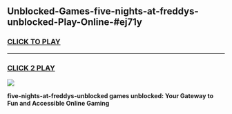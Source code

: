 
## Unblocked-Games-five-nights-at-freddys-unblocked-Play-Online-#ej71y
<h3>
<a href="https://premium.freeplayer.one?title=five-nights-at-freddys-unblocked&ref=27F">CLICK TO PLAY</a></h3>
<hr>

<h3>
<a href="https://premium.freeplayer.one?title=five-nights-at-freddys-unblocked&ref=27F">CLICK 2 PLAY</a>
  
</h3>

<a href="https://premium.freeplayer.one?title=five-nights-at-freddys-unblocked&ref=27F"><img src="https://clearcache.store/games.png"></a>


**five-nights-at-freddys-unblocked games unblocked: Your Gateway to Fun and Accessible Online Gaming**
